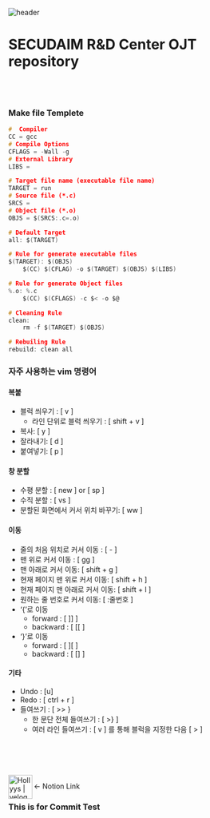![header](https://capsule-render.vercel.app/api?type=waving&color=gradient&height=300&section=header&text=RnD%20%20OJT%20%20repo&fontSize=60&animation=twinkling)
# SECUDAIM R&D Center OJT repository

<br/><br/>

### Make file Templete
```c
#  Compiler
CC = gcc
# Compile Options
CFLAGS = -Wall -g
# External Library
LIBS = 

# Target file name (executable file name)
TARGET = run
# Source file (*.c)
SRCS =
# Object file (*.o)
OBJS = $(SRCS:.c=.o)

# Default Target
all: $(TARGET)

# Rule for generate executable files
$(TARGET): $(OBJS)
    $(CC) $(CFLAG) -o $(TARGET) $(OBJS) $(LIBS)

# Rule for generate Object files
%.o: %.c
    $(CC) $(CFLAGS) -c $< -o $@

# Cleaning Rule
clean:
    rm -f $(TARGET) $(OBJS)

# Rebuiling Rule
rebuild: clean all

```

### 자주 사용하는 vim 명령어

#### 복붙

- 블럭 씌우기 : [ v ]
    - 라인 단위로 블럭 씌우기 : [ shift + v ]
- 복사: [ y ]
- 잘라내기: [ d ]
- 붙여넣기: [ p ]

#### 창 분할

- 수평 분할 : [ new ] or [ sp ]
- 수직 분할 : [ vs ]
- 분할된 화면에서 커서 위치 바꾸기: [ ww ]

#### 이동

- 줄의 처음 위치로 커서 이동 : [ - ]
- 맨 위로 커서 이동 : [ gg ]
- 맨 아래로 커서 이동: [ shift + g ]
- 현재 페이지 맨 위로 커서 이동: [ shift + h ]
- 현재 페이지 맨 아래로 커서 이동: [ shift + l ]
- 원하는 줄 번호로 커서 이동: [ :줄번호 ]
- ‘{’로 이동
    - forward : [ ]] ]
    - backward : [ [[ ]
- ‘}’로 이동
    - forward : [ ][ ]
    - backward : [ [] ]

#### 기타

- Undo : [u]
- Redo : [ ctrl + r ]
- 들여쓰기 : [ >> }
    - 한 문단 전체 들여쓰기 : [ >} ]
    - 여러 라인 들여쓰기 : [ v ] 를 통해 블럭을 지정한 다음 [ > ]
 

<br/><br/>
<br/><br/>
[<img align="left" alt="Hollyys | velog" width="48px" src="https://img.icons8.com/?size=100&id=F6H2fsqXKBwH&format=png&color=000000" />][website]

[website]: (https://www.notion.so/Sunghan-Shin-889cb5d661c746b68b3378ba76ccdae3?pvs=4)
<- Notion Link

### This is for Commit Test
